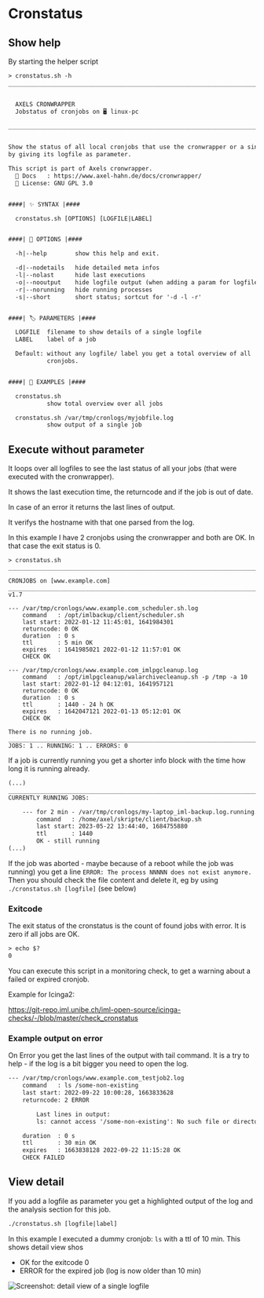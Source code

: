 
# Cronstatus

## Show help

By starting the helper script 

```txt
> cronstatus.sh -h
______________________________________________________________________________


  AXELS CRONWRAPPER
  Jobstatus of cronjobs on 🖥 linux-pc
                                                                         v 2.0
______________________________________________________________________________


Show the status of all local cronjobs that use the cronwrapper or a single job
by giving its logfile as parameter.

This script is part of Axels cronwrapper.
  📗 Docs   : https://www.axel-hahn.de/docs/cronwrapper/
  📜 License: GNU GPL 3.0


####| ✨ SYNTAX |####

  cronstatus.sh [OPTIONS] [LOGFILE|LABEL]


####| 🔧 OPTIONS |####

  -h|--help        show this help and exit.

  -d|--nodetails   hide detailed meta infos
  -l|--nolast      hide last executions
  -o|--nooutput    hide logfile output (when adding a param for logfile|label)
  -r|--norunning   hide running processes
  -s|--short       short status; sortcut for '-d -l -r'


####| 🏷 PARAMETERS |####

  LOGFILE  filename to show details of a single logfile
  LABEL    label of a job

  Default: without any logfile/ label you get a total overview of all
           cronjobs.


####| 🧩 EXAMPLES |####

  cronstatus.sh
           show total overview over all jobs

  cronstatus.sh /var/tmp/cronlogs/myjobfile.log
           show output of a single job

```

## Execute without parameter

It loops over all logfiles to see the last status of all your jobs (that were executed with the cronwrapper).

It shows the last execution time, the returncode and if the job is out of date.

In case of an error it returns the last lines of output.

It verifys the hostname with that one parsed from the log.

In this example I have 2 cronjobs using the cronwrapper and both are OK. In that case the exit status is 0.

```text
> cronstatus.sh 
____________________________________________________________________________________

CRONJOBS on [www.example.com]
______________________________________________________________________________/ v1.7

--- /var/tmp/cronlogs/www.example.com_scheduler.sh.log
    command   : /opt/imlbackup/client/scheduler.sh
    last start: 2022-01-12 11:45:01, 1641984301
    returncode: 0 OK
    duration  : 0 s
    ttl       : 5 min OK
    expires   : 1641985021 2022-01-12 11:57:01 OK
    CHECK OK

--- /var/tmp/cronlogs/www.example.com_imlpgcleanup.log
    command   : /opt/imlpgcleanup/walarchivecleanup.sh -p /tmp -a 10
    last start: 2022-01-12 04:12:01, 1641957121
    returncode: 0 OK
    duration  : 0 s
    ttl       : 1440 - 24 h OK
    expires   : 1642047121 2022-01-13 05:12:01 OK
    CHECK OK

There is no running job.
____________________________________________________________________________________
JOBS: 1 .. RUNNING: 1 .. ERRORS: 0

```

If a job is currently running you get a shorter info block with the time how long it is running already.

```txt
(...)
____________________________________________________________________________________
CURRENTLY RUNNING JOBS:

    --- for 2 min - /var/tmp/cronlogs/my-laptop_iml-backup.log.running.NNNNN
        command   : /home/axel/skripte/client/backup.sh
        last start: 2023-05-22 13:44:40, 1684755880
        ttl       : 1440
        OK - still running
(...)
```

If the job was aborted - maybe because of a reboot while the job was running) you get a line `ERROR: The process NNNNN does not exist anymore.` 
Then you should check the file content and delete it, eg by using `./cronstatus.sh [logfile]` (see below)

### Exitcode

The exit status of the cronstatus is the count of found jobs with error.
It is zero if all jobs are OK.

```txt
> echo $?
0
```

You can execute this script in a monitoring check, to get a warning about a failed or expired cronjob.

Example for Icinga2:

https://git-repo.iml.unibe.ch/iml-open-source/icinga-checks/-/blob/master/check_cronstatus


### Example output on error

On Error you get the last lines of the output with tail command.
It is a try to help - if the log is a bit bigger you need to open the log.

```txt
--- /var/tmp/cronlogs/www.example.com_testjob2.log
    command   : ls /some-non-existing
    last start: 2022-09-22 10:00:28, 1663833628
    returncode: 2 ERROR

        Last lines in output:
        ls: cannot access '/some-non-existing': No such file or directory

    duration  : 0 s
    ttl       : 30 min OK
    expires   : 1663838128 2022-09-22 11:15:28 OK
    CHECK FAILED
```

## View detail

If you add a logfile as parameter you get a highlighted output of the log and the analysis section for this job.

```txt
./cronstatus.sh [logfile|label]
```

In this example I executed a dummy cronjob: `ls` with a ttl of 10 min. This shows detail view shos

* OK for the exitcode 0
* ERROR for the expired job (log is now older than 10 min)

![Screenshot: detail view of a single logfile](/images/cronstatus_detail.png)